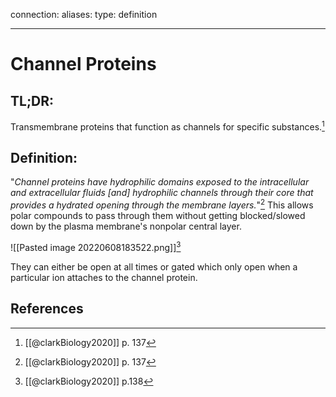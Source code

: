 
connection:
aliases: 
type: definition

---

# Channel Proteins

## TL;DR:
Transmembrane proteins that function as channels for specific substances.[^1]

## Definition:
"*Channel proteins have hydrophilic domains exposed to the intracellular and extracellular fluids \[and\] hydrophilic channels through their core that provides a hydrated opening through the membrane layers.*"[^1] This allows polar compounds to pass through them without getting blocked/slowed down by the plasma membrane's nonpolar central layer.

![[Pasted image 20220608183522.png]][^2]

They can either be open at all times or gated which only open when a particular ion attaches to the channel protein.
## References

[^1]: [[@clarkBiology2020]] p. 137
[^2]: [[@clarkBiology2020]] p.138